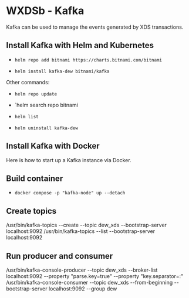 # WXDSb - Kafka

Kafka can be used to manage the events generated by XDS transactions.

## Install Kafka with Helm and Kubernetes

- `helm repo add bitnami https://charts.bitnami.com/bitnami`

- `helm install kafka-dew bitnami/kafka`

Other commands:

- `helm repo update`

- `helm search repo bitnami

- `helm list`

- `helm uninstall kafka-dew`

## Install Kafka with Docker

Here is how to start up a Kafka instance via Docker.

## Build container

- `docker compose -p "kafka-node" up --detach`

## Create topics

/usr/bin/kafka-topics --create --topic dew_xds --bootstrap-server localhost:9092
/usr/bin/kafka-topics --list --bootstrap-server localhost:9092

## Run producer and consumer

/usr/bin/kafka-console-producer --topic dew_xds --broker-list localhost:9092 --property "parse.key=true" --property "key.separator=:"
/usr/bin/kafka-console-consumer --topic dew_xds --from-beginning --bootstrap-server localhost:9092 --group dew